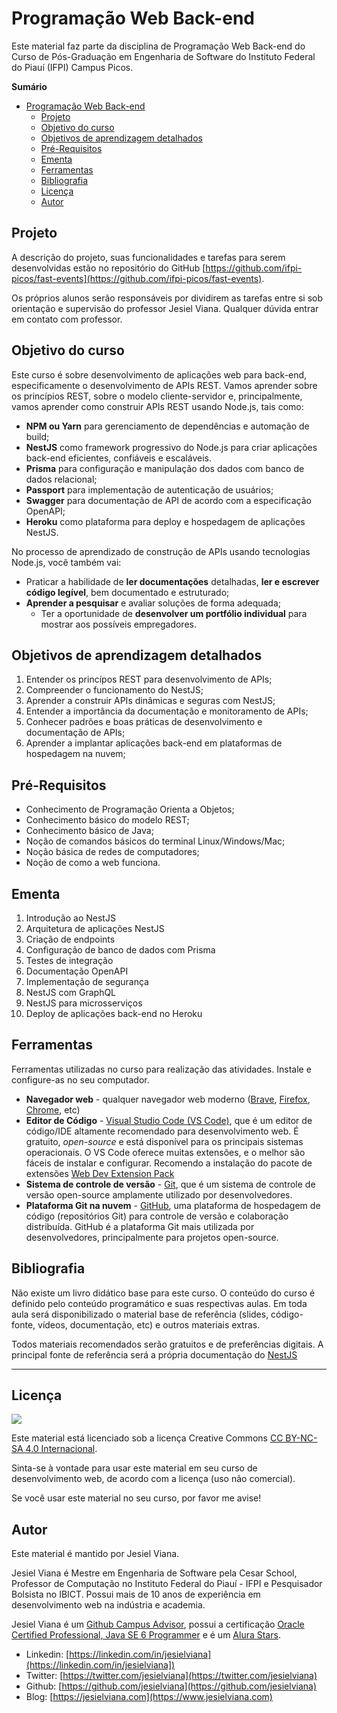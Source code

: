 # Programação Web Back-end

Este material faz parte da disciplina de Programação Web Back-end do Curso de Pós-Graduação em Engenharia de Software do Instituto Federal do Piauí (IFPI) Campus Picos.

**Sumário**
- [Programação Web Back-end](#programação-web-back-end)
  - [Projeto](#projeto)
  - [Objetivo do curso](#objetivo-do-curso)
  - [Objetivos de aprendizagem detalhados](#objetivos-de-aprendizagem-detalhados)
  - [Pré-Requisitos](#pré-requisitos)
  - [Ementa](#ementa)
  - [Ferramentas](#ferramentas)
  - [Bibliografia](#bibliografia)
  - [Licença](#licença)
  - [Autor](#autor)

## Projeto
A descrição do projeto, suas funcionalidades e tarefas para serem desenvolvidas estão no repositório do GitHub [https://github.com/ifpi-picos/fast-events](https://github.com/ifpi-picos/fast-events).

Os próprios alunos serão responsáveis por dividirem as tarefas entre si sob orientação e supervisão do professor Jesiel Viana. Qualquer dúvida entrar em contato com professor.


## Objetivo do curso

Este curso é sobre desenvolvimento de aplicações web para back-end, especificamente o desenvolvimento de APIs REST. Vamos aprender sobre os princípios REST, sobre o modelo cliente-servidor e, principalmente, vamos aprender como construir APIs REST usando Node.js, tais como:

- **NPM ou Yarn** para gerenciamento de dependências e automação de build;
-  **NestJS** como framework progressivo do Node.js para criar aplicações back-end eficientes, confiáveis e escaláveis. 
- **Prisma** para configuração e manipulação dos dados com banco de dados relacional;
-  **Passport** para implementação de autenticação de usuários;
-  **Swagger** para documentação de API de acordo com a especificação OpenAPI;
-  **Heroku** como plataforma para deploy e hospedagem de aplicações NestJS.

No processo de aprendizado de construção de APIs usando tecnologias Node.js, você também vai:

- Praticar a habilidade de **ler documentações** detalhadas, **ler e escrever código legível**, bem documentado e estruturado;
- **Aprender a pesquisar** e avaliar soluções de forma adequada;
  - Ter a oportunidade de **desenvolver um portfólio individual** para mostrar aos possíveis empregadores.

## Objetivos de aprendizagem detalhados

1. Entender os princípos REST para desenvolvimento de APIs;
1. Compreender o funcionamento do NestJS;
1. Aprender a construir APIs dinâmicas e seguras com NestJS;
1. Entender a importância da documentação e monitoramento de APIs;
1. Conhecer padrões e boas práticas de desenvolvimento e documentação de APIs;
1. Aprender a implantar aplicações back-end em plataformas de hospedagem na nuvem;

## Pré-Requisitos

* Conhecimento de Programação Orienta a Objetos;
* Conhecimento básico do modelo REST;
* Conhecimento básico de Java;
* Noção de comandos básicos do terminal Linux/Windows/Mac;
* Noção básica de redes de computadores;
* Noção de como a web funciona.

## Ementa

1. Introdução ao NestJS
2. Arquitetura de aplicações NestJS
3. Criação de endpoints
4. Configuração de banco de dados com Prisma
5. Testes de integração
6. Documentação OpenAPI
7. Implementação de segurança
8. NestJS com GraphQL
9. NestJS para microsserviços
10. Deploy de aplicações back-end no Heroku

## Ferramentas 

Ferramentas utilizadas no curso para realização das atividades. Instale e configure-as no seu computador.

* **Navegador web** - qualquer navegador web moderno ([Brave](https://brave.com), [Firefox](https://www.mozilla.org/en-US/firefox/new/), [Chrome](https://www.google.com/chrome/), etc)
* **Editor de Código** - [Visual Studio Code (VS Code)](https://code.visualstudio.com), que é um editor de código/IDE altamente recomendado para desenvolvimento web. É gratuito, _open-source_ e está disponível para os principais sistemas operacionais. O VS Code oferece muitas extensões, e o melhor são fáceis de instalar e configurar. Recomendo a instalação do pacote de extensões [Web Dev Extension Pack](https://marketplace.visualstudio.com/items?itemName=jesielviana.web-dev-extension-pack)
* **Sistema de controle de versão** - [Git](https://git-scm.com), que é um sistema de controle de versão open-source amplamente utilizado por desenvolvedores.
* **Plataforma Git na nuvem** - [GitHub](https://github.com), uma plataforma de hospedagem de código (repositórios Git) para controle de versão e colaboração distribuída. GitHub é a plataforma Git mais utilizada por desenvolvedores, principalmente para projetos open-source.

## Bibliografia

Não existe um livro didático base para este curso. O conteúdo do curso é definido pelo conteúdo programático e suas respectivas aulas. Em toda aula será disponibilizado o material base de referência (slides, código-fonte, vídeos, documentação, etc) e outros materiais extras. 

Todos materiais recomendados serão gratuitos e de preferências digitais. A principal fonte de referência será a própria documentação do [NestJS](https://docs.nestjs.com)


---

## Licença

![](https://licensebuttons.net/l/by-nc-sa/4.0/88x31.png)

Este material está licenciado sob a licença Creative Commons [CC BY-NC-SA 4.0 Internacional](https://creativecommons.org/licenses/by-nc-sa/4.0/deed.pt_BR).

Sinta-se à vontade para usar este material em seu curso de desenvolvimento web, de acordo com a licença (uso não comercial).

Se você usar este material no seu curso, por favor me avise!

## Autor

Este material é mantido por Jesiel Viana.

Jesiel Viana é Mestre em Engenharia de Software pela Cesar School, Professor de Computação no Instituto Federal do Piauí - IFPI e Pesquisador Bolsista no IBICT. Possui mais de 10 anos de experiência em desenvolvimento web na indústria e academia. 

Jesiel Viana é um [Github Campus Advisor](https://education.github.com/teachers/advisors), possui a certificação [Oracle Certified Professional, Java SE 6 Programmer](https://www.credly.com/badges/b53a6b6d-baae-4fa3-88d6-1550d33e1e0a/public_url) e é um [Alura Stars](https://www.alura.com.br/stars).
* Linkedin: [https://linkedin.com/in/jesielviana](https://linkedin.com/in/jesielviana])
* Twitter: [https://twitter.com/jesielviana](https://twitter.com/jesielviana)
* Github: [https://github.com/jesielviana](https://github.com/jesielviana)
* Blog:  [https://jesielviana.com](https://www.jesielviana.com)
